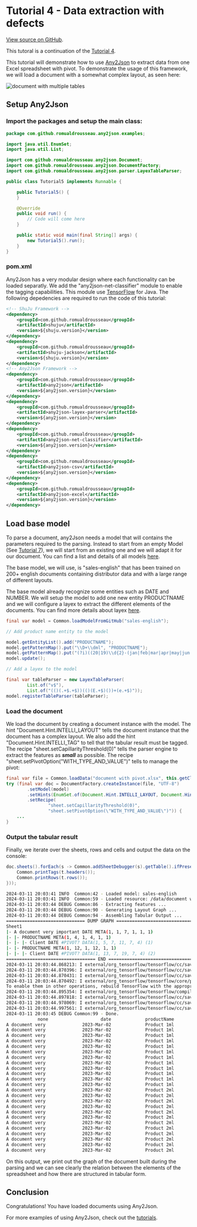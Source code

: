 # Tutorial 4 - Data extraction with defects

[View source on GitHub](https://github.com/RomualdRousseau/Any2Json-Examples).

This tutoral is a continuation of the [Tutorial 4](tutorial_4.md).

This tutorial will demonstrate how to use [Any2Json](https://github.com/RomualdRousseau/Any2Json) to extract data from
one Excel spreadsheet with pivot. To demonstrate the usage of this framework, we will load a document
with a somewhat complex layout, as seen here:

![document with multiple tables](images/tutorial5_data.png)

## Setup Any2Json

### Import the packages and setup the main class:

```java
package com.github.romualdrousseau.any2json.examples;

import java.util.EnumSet;
import java.util.List;

import com.github.romualdrousseau.any2json.Document;
import com.github.romualdrousseau.any2json.DocumentFactory;
import com.github.romualdrousseau.any2json.parser.LayexTableParser;

public class Tutorial5 implements Runnable {

    public Tutorial5() {
    }

    @Override
    public void run() {
        // Code will come here
    }

    public static void main(final String[] args) {
        new Tutorial5().run();
    }
}
```

### pom.xml

Any2Json has a very modular design where each functionality can be loaded separatly. We add the "any2json-net-classifier"
module to enable the tagging capabilities. This module use [TensorFlow](https://www.tensorflow.org/) for Java. The
following depedencies are required to run the code of this tutorial:

```xml
<!-- ShuJu Framework -->
<dependency>
    <groupId>com.github.romualdrousseau</groupId>
    <artifactId>shuju</artifactId>
    <version>${shuju.version}</version>
</dependency>
<dependency>
    <groupId>com.github.romualdrousseau</groupId>
    <artifactId>shuju-jackson</artifactId>
    <version>${shuju.version}</version>
</dependency>
<!-- Any2Json Framework -->
<dependency>
    <groupId>com.github.romualdrousseau</groupId>
    <artifactId>any2json</artifactId>
    <version>${any2json.version}</version>
</dependency>
<dependency>
    <groupId>com.github.romualdrousseau</groupId>
    <artifactId>any2json-layex-parser</artifactId>
    <version>${any2json.version}</version>
</dependency>
<dependency>
    <groupId>com.github.romualdrousseau</groupId>
    <artifactId>any2json-net-classifier</artifactId>
    <version>${any2json.version}</version>
</dependency>
<dependency>
    <groupId>com.github.romualdrousseau</groupId>
    <artifactId>any2json-csv</artifactId>
    <version>${any2json.version}</version>
</dependency>
<dependency>
    <groupId>com.github.romualdrousseau</groupId>
    <artifactId>any2json-excel</artifactId>
    <version>${any2json.version}</version>
</dependency>
```

## Load base model

To parse a document, any2Json needs a model that will contains the parameters required to the parsing. Instead to start
from an empty Model (See [Tutorial 7](tutorial_7.md)), we will start from an existing one and we will adapt it for our
document. You can find a list and details of all models [here](https://github.com/RomualdRousseau/Any2Json-Models/).

The base model, we will use, is "sales-english" that has been trained on 200+ english documents containing distributor
data and with a large range of different layouts.

The base model already recognize some entities such as DATE and NUMBER. We will setup the model to add one new entity
PRODUCTNAME and we will configure a layex to extract the different elements of the documents. You can find more details
about layex [here](white_papers.md).

```java
final var model = Common.loadModelFromGitHub("sales-english");

// Add product name entity to the model

model.getEntityList().add("PRODUCTNAME");
model.getPatternMap().put("\\D+\\dml", "PRODUCTNAME");
model.getPatternMap().put("(?i)((20|19)\\d{2}-(jan|feb|mar|apr|may|jun|jul|aug|sep|oct|nov|dec)-\\d{2})", "DATE");
model.update();

// Add a layex to the model

final var tableParser = new LayexTableParser(
        List.of("v$"),
        List.of("(()(.+$.+$))(()(E.+$)())+(e.+$)"));
model.registerTableParser(tableParser);
```

### Load the document

We load the document by creating a document instance with the model. The hint "Document.Hint.INTELLI_LAYOUT" tells
the document instance that the document has a complex layout. We also add the hint "Document.Hint.INTELLI_TAG" to tell
that the tabular result must be tagged. The recipe "sheet.setCapillarityThreshold(0)" tells the parser engine to extract
the features as ***small*** as possible. The recipe "sheet.setPivotOption(\"WITH_TYPE_AND_VALUE\")" tells to manage the
pivot:

```java
final var file = Common.loadData("document with pivot.xlsx", this.getClass());
try (final var doc = DocumentFactory.createInstance(file, "UTF-8")
        .setModel(model)
        .setHints(EnumSet.of(Document.Hint.INTELLI_LAYOUT, Document.Hint.INTELLI_TAG))
        .setRecipe(
                "sheet.setCapillarityThreshold(0)",
                "sheet.setPivotOption(\"WITH_TYPE_AND_VALUE\")")) {
    ...
}
```

### Output the tabular result

Finally, we iterate over the sheets, rows and cells and output the data on the console:

```java
doc.sheets().forEach(s -> Common.addSheetDebugger(s).getTable().ifPresent(t -> {
    Common.printTags(t.headers());
    Common.printRows(t.rows());
}));
```

```bash
2024-03-11 20:03:41 INFO  Common:42 - Loaded model: sales-english
2024-03-11 20:03:41 INFO  Common:59 - Loaded resource: /data/document with pivot.xlsx
2024-03-11 20:03:44 DEBUG Common:86 - Extracting features ...
2024-03-11 20:03:44 DEBUG Common:90 - Generating Layout Graph ...
2024-03-11 20:03:44 DEBUG Common:94 - Assembling Tabular Output ...
============================== DUMP GRAPH ===============================
Sheet1
|- A document very important DATE META(1, 1, 7, 1, 1, 1)
|- |- PRODUCTNAME META(1, 4, 1, 4, 1, 1)
|- |- |- Client DATE #PIVOT? DATA(1, 5, 7, 11, 7, 4) (1)
|- |- PRODUCTNAME META(1, 12, 1, 12, 1, 1)
|- |- |- Client DATE #PIVOT? DATA(1, 13, 7, 19, 7, 4) (2)
================================== END ==================================
2024-03-11 20:03:44.868213: I external/org_tensorflow/tensorflow/cc/saved_model/reader.cc:45] Reading SavedModel from: /tmp/model-937345648011368689
2024-03-11 20:03:44.870396: I external/org_tensorflow/tensorflow/cc/saved_model/reader.cc:89] Reading meta graph with tags { serve }
2024-03-11 20:03:44.870431: I external/org_tensorflow/tensorflow/cc/saved_model/reader.cc:130] Reading SavedModel debug info (if present) from: /tmp/model-937345648011368689
2024-03-11 20:03:44.870492: I external/org_tensorflow/tensorflow/core/platform/cpu_feature_guard.cc:193] This TensorFlow binary is optimized with oneAPI Deep Neural Network Library (oneDNN) to use the following CPU instructions in performance-critical operations:  AVX2 FMA
To enable them in other operations, rebuild TensorFlow with the appropriate compiler flags.
2024-03-11 20:03:44.895354: I external/org_tensorflow/tensorflow/compiler/mlir/mlir_graph_optimization_pass.cc:354] MLIR V1 optimization pass is not enabled
2024-03-11 20:03:44.897818: I external/org_tensorflow/tensorflow/cc/saved_model/loader.cc:229] Restoring SavedModel bundle.
2024-03-11 20:03:44.978069: I external/org_tensorflow/tensorflow/cc/saved_model/loader.cc:213] Running initialization op on SavedModel bundle at path: /tmp/model-937345648011368689
2024-03-11 20:03:44.997561: I external/org_tensorflow/tensorflow/cc/saved_model/loader.cc:305] SavedModel load for tags { serve }; Status: success: OK. Took 129361 microseconds.
2024-03-11 20:03:45 DEBUG Common:99 - Done.
            none                    date             productName            customerName                    date                  amount                quantity
A document very              2023-Mar-02             Product 1ml                     AAA             2023-Jan-01                     100                       1
A document very              2023-Mar-02             Product 1ml                     AAA             2023-Feb-01                     100                       1
A document very              2023-Mar-02             Product 1ml                     AAA             2023-Mar-02                     100                       1
A document very              2023-Mar-02             Product 1ml                     BBB             2023-Jan-01                     100                       1
A document very              2023-Mar-02             Product 1ml                     BBB             2023-Feb-01                     100                       1
A document very              2023-Mar-02             Product 1ml                     BBB             2023-Mar-02                     100                       1
A document very              2023-Mar-02             Product 1ml                     BBB             2023-Jan-01                     300                       3
A document very              2023-Mar-02             Product 1ml                     BBB             2023-Feb-01                     300                       3
A document very              2023-Mar-02             Product 1ml                     BBB             2023-Mar-02                     300                       3
A document very              2023-Mar-02             Product 1ml                     AAA             2023-Jan-01                     100                       1
A document very              2023-Mar-02             Product 1ml                     AAA             2023-Feb-01                     100                       1
A document very              2023-Mar-02             Product 1ml                     AAA             2023-Mar-02                     100                       1
A document very              2023-Mar-02             Product 2ml                     AAA             2023-Jan-01                     100                       1
A document very              2023-Mar-02             Product 2ml                     AAA             2023-Feb-01                     100                       1
A document very              2023-Mar-02             Product 2ml                     AAA             2023-Mar-02                     100                       1
A document very              2023-Mar-02             Product 2ml                     BBB             2023-Jan-01                     100                       1
A document very              2023-Mar-02             Product 2ml                     BBB             2023-Feb-01                     100                       1
A document very              2023-Mar-02             Product 2ml                     BBB             2023-Mar-02                     100                       1
A document very              2023-Mar-02             Product 2ml                     BBB             2023-Jan-01                     300                       3
A document very              2023-Mar-02             Product 2ml                     BBB             2023-Feb-01                     300                       3
A document very              2023-Mar-02             Product 2ml                     BBB             2023-Mar-02                     300                       3
A document very              2023-Mar-02             Product 2ml                     AAA             2023-Jan-01                     100                       1
A document very              2023-Mar-02             Product 2ml                     AAA             2023-Feb-01                     100                       1
A document very              2023-Mar-02             Product 2ml                     AAA             2023-Mar-02                     100                       1
```

On this output, we print out the graph of the document built during the parsing and we can see clearly the relation
between the elements of the spreadsheet and how there are structured in tabular form.

## Conclusion

Congratulations! You have loaded documents using Any2Json.

For more examples of using Any2Json, check out the [tutorials](index.md).